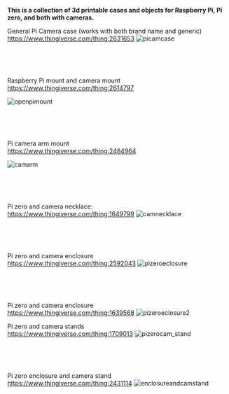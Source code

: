 **This is a collection of 3d printable cases and objects for Raspberry Pi, Pi zero, and both with cameras.**

General Pi Camera case (works with both brand name and generic)</br>
https://www.thingiverse.com/thing:2631653
![picamcase](https://user-images.githubusercontent.com/30060990/34646549-e5ac5e5e-f31f-11e7-8347-ebdf0190144f.jpg)




</br>
</br>
</br>

Raspberry Pi mount and camera mount </br>
https://www.thingiverse.com/thing:2614797

![openpimount](https://user-images.githubusercontent.com/30060990/34646562-68c09dfa-f320-11e7-81be-7fa3d55e4da8.jpg)


</br>
</br>
</br>

Pi camera arm mount </br>
https://www.thingiverse.com/thing:2484964

![camarm](https://user-images.githubusercontent.com/30060990/34646767-e128f2a6-f325-11e7-941f-68d136163186.jpg)

</br>
</br>
</br>

Pi zero and camera necklace:</br>
https://www.thingiverse.com/thing:1649799
![camnecklace](https://user-images.githubusercontent.com/30060990/34646807-e2a3df6e-f326-11e7-916c-0808007e73b3.jpg)

</br>
</br>
</br>

Pi zero and camera enclosure</br>
https://www.thingiverse.com/thing:2592043
![pizeroeclosure](https://user-images.githubusercontent.com/30060990/34646826-272d38ba-f327-11e7-9879-3ecc4b24f1a0.jpg)

</br>
</br>
</br>

Pi zero and camera enclosure</br>
https://www.thingiverse.com/thing:1639568
![pizeroeclosure2](https://user-images.githubusercontent.com/30060990/34646839-72314400-f327-11e7-9bb5-632b555da994.jpg)

Pi zero and camera stands</br>
https://www.thingiverse.com/thing:1709013
![pizerocam_stand](https://user-images.githubusercontent.com/30060990/34646853-bd84dac0-f327-11e7-862f-2e0c74bf7448.jpg)

</br>
</br>
</br>

Pi zero enclosure and camera stand
https://www.thingiverse.com/thing:2431114
![enclosureandcamstand](https://user-images.githubusercontent.com/30060990/34646868-f41f027c-f327-11e7-9d8b-d2c9d77b15c2.jpg)

